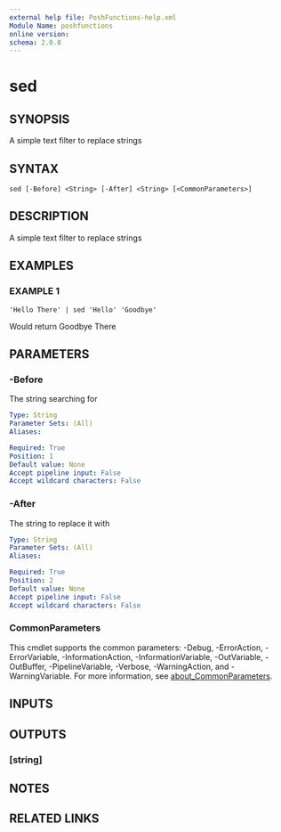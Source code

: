 ```yaml
---
external help file: PoshFunctions-help.xml
Module Name: poshfunctions
online version:
schema: 2.0.0
---
```


# sed

## SYNOPSIS
A simple text filter to replace strings

## SYNTAX

```
sed [-Before] <String> [-After] <String> [<CommonParameters>]
```

## DESCRIPTION
A simple text filter to replace strings

## EXAMPLES

### EXAMPLE 1
```
'Hello There' | sed 'Hello' 'Goodbye'
```

Would return
Goodbye There

## PARAMETERS

### -Before
The string searching for

```yaml
Type: String
Parameter Sets: (All)
Aliases:

Required: True
Position: 1
Default value: None
Accept pipeline input: False
Accept wildcard characters: False
```

### -After
The string to replace it with

```yaml
Type: String
Parameter Sets: (All)
Aliases:

Required: True
Position: 2
Default value: None
Accept pipeline input: False
Accept wildcard characters: False
```

### CommonParameters
This cmdlet supports the common parameters: -Debug, -ErrorAction, -ErrorVariable, -InformationAction, -InformationVariable, -OutVariable, -OutBuffer, -PipelineVariable, -Verbose, -WarningAction, and -WarningVariable. For more information, see [about_CommonParameters](http://go.microsoft.com/fwlink/?LinkID=113216).

## INPUTS

## OUTPUTS

### [string]
## NOTES

## RELATED LINKS
